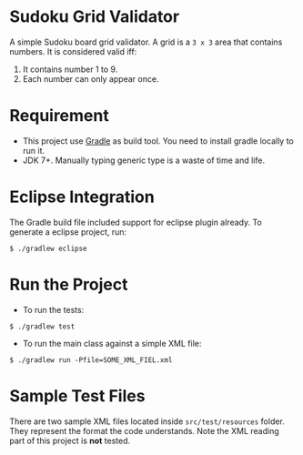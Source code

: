 # Sudoku Grid Validator
A simple Sudoku board grid validator. A grid is a `3 x 3` area that contains numbers. It is considered valid iff:

  1. It contains number 1 to 9.
  2. Each number can only appear once.
  
# Requirement
* This project use [Gradle](http://gradle.org/) as build tool. You need to install gradle locally to run it.
* JDK 7+. Manually typing generic type is a waste of time and life.

# Eclipse Integration
The Gradle build file included support for eclipse plugin already. To generate a eclipse project, run:

```
$ ./gradlew eclipse
```

# Run the Project
* To run the tests:

```
$ ./gradlew test
```

* To run the main class against a simple XML file:

```
$ ./gradlew run -Pfile=SOME_XML_FIEL.xml
```

# Sample Test Files
There are two sample XML files located inside `src/test/resources` folder. They represent the format the code 
understands. Note the XML reading part of this project is **not** tested.



